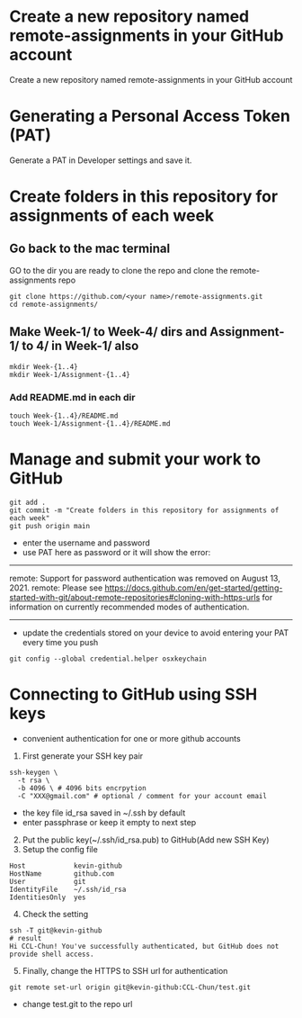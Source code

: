 # Create a new repository named remote-assignments in your GitHub account
Create a new repository named remote-assignments in your GitHub account

# Generating a Personal Access Token (PAT)
Generate a PAT in Developer settings and save it.

# Create folders in this repository for assignments of each week
## Go back to the mac terminal
GO to the dir you are ready to clone the repo and clone the remote-assignments repo
```
git clone https://github.com/<your name>/remote-assignments.git
cd remote-assignments/
```
## Make Week-1/ to Week-4/ dirs and Assignment-1/ to 4/ in Week-1/ also
```
mkdir Week-{1..4}
mkdir Week-1/Assignment-{1..4}
```
### Add README.md in each dir
```
touch Week-{1..4}/README.md
touch Week-1/Assignment-{1..4}/README.md
```
# Manage and submit your work to GitHub
```
git add .
git commit -m "Create folders in this repository for assignments of each week"
git push origin main
```
* enter the username and password
* use PAT here as password or it will show the error:
***
remote: Support for password authentication was removed on August 13, 2021.
remote: Please see https://docs.github.com/en/get-started/getting-started-with-git/about-remote-repositories#cloning-with-https-urls for information on currently recommended modes of authentication.
***
* update the credentials stored on your device to avoid entering your PAT every time you push
```
git config --global credential.helper osxkeychain
```

# Connecting to GitHub using SSH keys
* convenient authentication for one or more github accounts
1. First generate your SSH key pair
```
ssh-keygen \
  -t rsa \ 
  -b 4096 \ # 4096 bits encrpytion
  -C "XXX@gmail.com" # optional / comment for your account email
```
  - the key file id\_rsa saved in ~/.ssh by default
  - enter passphrase or keep it empty to next step
2. Put the public key(~/.ssh/id\_rsa.pub) to GitHub(Add new SSH Key)
3. Setup the config file
```
Host            kevin-github
HostName        github.com
User            git
IdentityFile    ~/.ssh/id_rsa
IdentitiesOnly  yes
```
4. Check the setting
```
ssh -T git@kevin-github
# result
Hi CCL-Chun! You've successfully authenticated, but GitHub does not provide shell access.
```
5. Finally, change the HTTPS to SSH url for authentication
```
git remote set-url origin git@kevin-github:CCL-Chun/test.git
```
  - change test.git to the repo url

